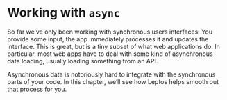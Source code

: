 # Working with `async`

So far we’ve only been working with synchronous users interfaces: You provide some input,
the app immediately processes it and updates the interface. This is great, but is a tiny
subset of what web applications do. In particular, most web apps have to deal with some kind
of asynchronous data loading, usually loading something from an API.

Asynchronous data is notoriously hard to integrate with the synchronous parts of your code.
In this chapter, we’ll see how Leptos helps smooth out that process for you.
